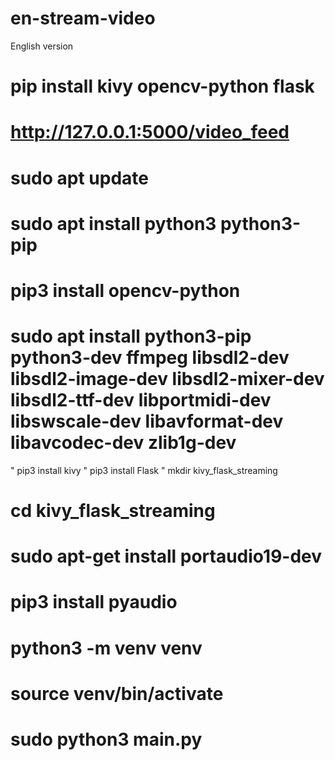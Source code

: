 # en-stream-video
 English version
 # pip install kivy opencv-python flask
# http://127.0.0.1:5000/video_feed

# sudo apt update
# sudo apt install python3 python3-pip
# pip3 install opencv-python
# sudo apt install python3-pip python3-dev ffmpeg libsdl2-dev libsdl2-image-dev libsdl2-mixer-dev libsdl2-ttf-dev libportmidi-dev libswscale-dev libavformat-dev libavcodec-dev zlib1g-dev
" pip3 install kivy
" pip3 install Flask
" mkdir kivy_flask_streaming
# cd kivy_flask_streaming

# sudo apt-get install portaudio19-dev
# pip3 install pyaudio
# python3 -m venv venv
# source venv/bin/activate

# sudo python3 main.py




